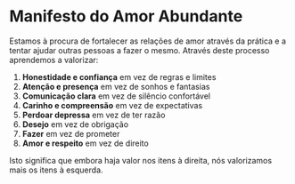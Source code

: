 # Manifesto do Amor Abundante
Estamos à procura de fortalecer as relações de amor através da prática e a tentar ajudar outras pessoas a fazer o mesmo.
Através deste processo aprendemos a valorizar:
1. **Honestidade e confiança** em vez de regras e limites
2. **Atenção e presença** em vez de sonhos e fantasias
3. **Comunicação clara** em vez de silêncio confortável
4. **Carinho e compreensão** em vez de expectativas
5. **Perdoar depressa** em vez de ter razão
6. **Desejo** em vez de obrigação
7. **Fazer** em vez de prometer
8. **Amor e respeito** em vez de direito

Isto significa que embora haja valor nos itens à direita, nós valorizamos mais os itens à esquerda.
